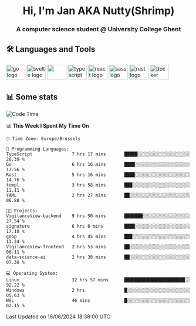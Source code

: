 <h1 align="center">Hi, I'm Jan AKA Nutty(Shrimp)</h1>
<h3 align="center">A computer science student @ University College Ghent</h3>

<h2 align="left">🛠️ Languages and Tools</h2>

###

<div align="left">
  <img src="https://cdn.jsdelivr.net/gh/devicons/devicon/icons/go/go-original.svg" height="40" width="52" alt="go logo"  />
  <img src="https://cdn.jsdelivr.net/gh/devicons/devicon@latest/icons/svelte/svelte-original.svg"  height="40" width="52" alt="svelte logo" />
  <img src="https://cdn.jsdelivr.net/gh/devicons/devicon@latest/icons/tailwindcss/tailwindcss-original.svg" height="40" width="52" />
  <img src="https://cdn.jsdelivr.net/gh/devicons/devicon/icons/typescript/typescript-original.svg" height="40" width="52" alt="typescript logo"  />
  <img src="https://cdn.jsdelivr.net/gh/devicons/devicon/icons/react/react-original.svg" height="40" width="52" alt="react logo"  />
  <img src="https://cdn.jsdelivr.net/gh/devicons/devicon/icons/sass/sass-original.svg" height="40" width="52" alt="sass logo"  />
  <img src="https://cdn.jsdelivr.net/gh/devicons/devicon@latest/icons/rust/rust-original.svg" height="40" width="52" alt="rust logo" />
  <img src="https://cdn.jsdelivr.net/gh/devicons/devicon/icons/docker/docker-original.svg" height="40" width="52" alt="docker logo"  />
</div>

<h2>📊 Some stats</h2>

<!--START_SECTION:waka-->
![Code Time](http://img.shields.io/badge/Code%20Time-4%2C664%20hrs-blue)

📊 **This Week I Spent My Time On** 

```text
🕑︎ Time Zone: Europe/Brussels

💬 Programming Languages: 
TypeScript               7 hrs 17 mins       █████░░░░░░░░░░░░░░░░░░░░   20.39 % 
Go                       6 hrs 16 mins       ████░░░░░░░░░░░░░░░░░░░░░   17.56 % 
Rust                     5 hrs 16 mins       ████░░░░░░░░░░░░░░░░░░░░░   14.76 % 
templ                    3 hrs 58 mins       ███░░░░░░░░░░░░░░░░░░░░░░   11.11 % 
YAML                     2 hrs 27 mins       ██░░░░░░░░░░░░░░░░░░░░░░░   06.88 % 

🐱‍💻 Projects: 
VigilanceView-backend    9 hrs 50 mins       ███████░░░░░░░░░░░░░░░░░░   27.54 % 
signature                6 hrs 6 mins        ████░░░░░░░░░░░░░░░░░░░░░   17.10 % 
gobp                     4 hrs 45 mins       ███░░░░░░░░░░░░░░░░░░░░░░   13.34 % 
VigilanceView-frontend   2 hrs 53 mins       ██░░░░░░░░░░░░░░░░░░░░░░░   08.11 % 
data-science-ai          2 hrs 38 mins       ██░░░░░░░░░░░░░░░░░░░░░░░   07.38 % 

💻 Operating System: 
Linux                    32 hrs 57 mins      ███████████████████████░░   92.22 % 
Windows                  2 hrs               █░░░░░░░░░░░░░░░░░░░░░░░░   05.63 % 
WSL                      46 mins             █░░░░░░░░░░░░░░░░░░░░░░░░   02.15 % 
```


 Last Updated on 16/06/2024 18:38:00 UTC
<!--END_SECTION:waka-->
